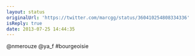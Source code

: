 ```yaml
---
layout: status
originalUrl: 'https://twitter.com/marcgg/status/360410254808334336'
isReply: true
date: 2013-07-25 14:44:35
---
```


@nmerouze @ya_f #bourgeoisie
